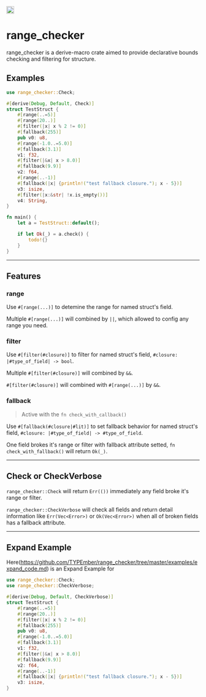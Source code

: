 [<img alt="crates.io" src="https://img.shields.io/crates/v/range_checker" height="20">](https://crates.io/crates/range_checker)


# range_checker

range_checker is a derive-macro crate aimed to provide declarative bounds checking and filtering for structure.

## Examples

```rust
use range_checker::Check;

#[derive(Debug, Default, Check)]
struct TestStruct {
    #[range(..=5)]
    #[range(20..)]
    #[filter(|x| x % 2 != 0)]
    #[fallback(255)]
    pub v0: u8,
    #[range(-1.0..=5.0)]
    #[fallback(3.1)]
    v1: f32,
    #[filter(|&x| x > 8.0)]
    #[fallback(9.9)]
    v2: f64,
    #[range(..-1)]
    #[fallback(|x| {println!("test fallback closure."); x - 5})]
    v3: isize,
    #[filter(|x:&str| !x.is_empty())]
    v4: String,
}

fn main() {
    let a = TestStruct::default();

    if let Ok(_) = a.check() {
        todo!{}
    }
}
```

---

## Features

### **range**

Use `#[range(...)]` to detemine the range for named struct's field.

Multiple `#[range(...)]` will combined by `||`, which allowed to config any range you need.

### **filter**

Use `#[filter(#closure)]` to filter for named struct's field, `#closure: |#type_of_field| -> bool`.

Multiple `#[filter(#closure)]` will combined by `&&`.

`#[filter(#closure)]` will combined with `#[range(...)]` by `&&`.

### **fallback**
> Active with the `fn check_with_callback()`

Use  `#[fallback(#closure|#lit)]` to set fallback behavior for named struct's field, `#closure: |#type_of_field| -> #type_of_field`.

One field brokes it's range or filter with fallback attribute setted, `fn check_with_fallback()` will return `Ok(_)`.

---

## Check or CheckVerbose

`range_checker::Check` will return `Err(())` immediately any field broke it's range or filter.

`range_checker::CheckVerbose` will check all fields and return detail information like `Err(Vec<Error>)` or `Ok(Vec<Error>)` when all of broken fields has a fallback attribute.

---

## Expand Example

Here(https://github.com/TYPEmber/range_checker/tree/master/examples/expand_code.md) is an Expand Example for

```rust
use range_checker::Check;
use range_checker::CheckVerbose;

#[derive(Debug, Default, CheckVerbose)]
struct TestStruct {
    #[range(..=5)]
    #[range(20..)]
    #[filter(|x| x % 2 != 0)]
    #[fallback(255)]
    pub v0: u8,
    #[range(-1.0..=5.0)]
    #[fallback(3.1)]
    v1: f32,
    #[filter(|&x| x > 8.0)]
    #[fallback(9.9)]
    v2: f64,
    #[range(..-1)]
    #[fallback(|x| {println!("test fallback closure."); x - 5})]
    v3: isize,
}
```
